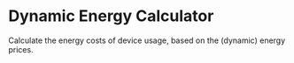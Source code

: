 # Dynamic Energy Calculator

Calculate the energy costs of device usage, based on the (dynamic) energy prices.